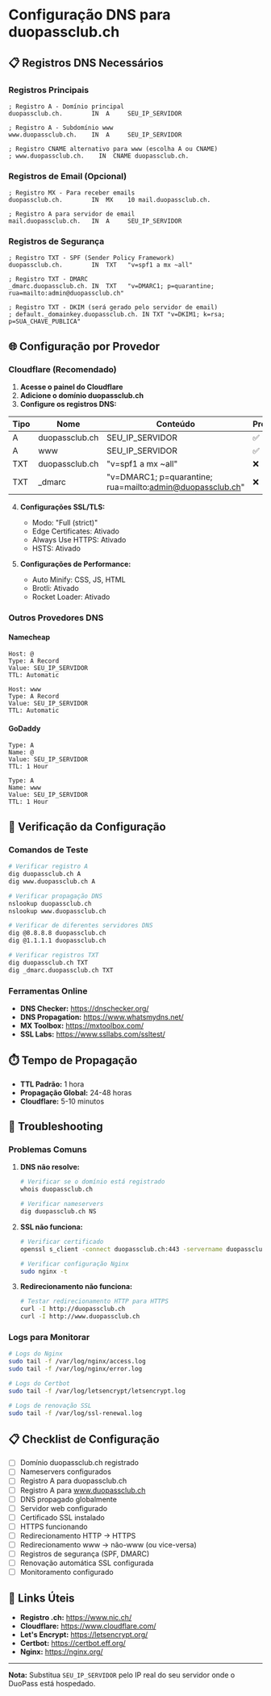 # Configuração DNS para duopassclub.ch

## 📋 Registros DNS Necessários

### Registros Principais

```dns
; Registro A - Domínio principal
duopassclub.ch.        IN  A     SEU_IP_SERVIDOR

; Registro A - Subdomínio www
www.duopassclub.ch.    IN  A     SEU_IP_SERVIDOR

; Registro CNAME alternativo para www (escolha A ou CNAME)
; www.duopassclub.ch.    IN  CNAME duopassclub.ch.
```

### Registros de Email (Opcional)

```dns
; Registro MX - Para receber emails
duopassclub.ch.        IN  MX    10 mail.duopassclub.ch.

; Registro A para servidor de email
mail.duopassclub.ch.   IN  A     SEU_IP_SERVIDOR
```

### Registros de Segurança

```dns
; Registro TXT - SPF (Sender Policy Framework)
duopassclub.ch.        IN  TXT   "v=spf1 a mx ~all"

; Registro TXT - DMARC
_dmarc.duopassclub.ch. IN  TXT   "v=DMARC1; p=quarantine; rua=mailto:admin@duopassclub.ch"

; Registro TXT - DKIM (será gerado pelo servidor de email)
; default._domainkey.duopassclub.ch. IN TXT "v=DKIM1; k=rsa; p=SUA_CHAVE_PUBLICA"
```

## 🌐 Configuração por Provedor

### Cloudflare (Recomendado)

1. **Acesse o painel do Cloudflare**
2. **Adicione o domínio duopassclub.ch**
3. **Configure os registros DNS:**

| Tipo | Nome | Conteúdo | Proxy |
|------|------|----------|-------|
| A | duopassclub.ch | SEU_IP_SERVIDOR | ✅ |
| A | www | SEU_IP_SERVIDOR | ✅ |
| TXT | duopassclub.ch | "v=spf1 a mx ~all" | ❌ |
| TXT | _dmarc | "v=DMARC1; p=quarantine; rua=mailto:admin@duopassclub.ch" | ❌ |

4. **Configurações SSL/TLS:**
   - Modo: "Full (strict)"
   - Edge Certificates: Ativado
   - Always Use HTTPS: Ativado
   - HSTS: Ativado

5. **Configurações de Performance:**
   - Auto Minify: CSS, JS, HTML
   - Brotli: Ativado
   - Rocket Loader: Ativado

### Outros Provedores DNS

#### Namecheap
```
Host: @
Type: A Record
Value: SEU_IP_SERVIDOR
TTL: Automatic

Host: www
Type: A Record
Value: SEU_IP_SERVIDOR
TTL: Automatic
```

#### GoDaddy
```
Type: A
Name: @
Value: SEU_IP_SERVIDOR
TTL: 1 Hour

Type: A
Name: www
Value: SEU_IP_SERVIDOR
TTL: 1 Hour
```

## 🔧 Verificação da Configuração

### Comandos de Teste

```bash
# Verificar registro A
dig duopassclub.ch A
dig www.duopassclub.ch A

# Verificar propagação DNS
nslookup duopassclub.ch
nslookup www.duopassclub.ch

# Verificar de diferentes servidores DNS
dig @8.8.8.8 duopassclub.ch
dig @1.1.1.1 duopassclub.ch

# Verificar registros TXT
dig duopassclub.ch TXT
dig _dmarc.duopassclub.ch TXT
```

### Ferramentas Online

- **DNS Checker:** https://dnschecker.org/
- **DNS Propagation:** https://www.whatsmydns.net/
- **MX Toolbox:** https://mxtoolbox.com/
- **SSL Labs:** https://www.ssllabs.com/ssltest/

## ⏱️ Tempo de Propagação

- **TTL Padrão:** 1 hora
- **Propagação Global:** 24-48 horas
- **Cloudflare:** 5-10 minutos

## 🚨 Troubleshooting

### Problemas Comuns

1. **DNS não resolve:**
   ```bash
   # Verificar se o domínio está registrado
   whois duopassclub.ch
   
   # Verificar nameservers
   dig duopassclub.ch NS
   ```

2. **SSL não funciona:**
   ```bash
   # Verificar certificado
   openssl s_client -connect duopassclub.ch:443 -servername duopassclub.ch
   
   # Verificar configuração Nginx
   sudo nginx -t
   ```

3. **Redirecionamento não funciona:**
   ```bash
   # Testar redirecionamento HTTP para HTTPS
   curl -I http://duopassclub.ch
   curl -I http://www.duopassclub.ch
   ```

### Logs para Monitorar

```bash
# Logs do Nginx
sudo tail -f /var/log/nginx/access.log
sudo tail -f /var/log/nginx/error.log

# Logs do Certbot
sudo tail -f /var/log/letsencrypt/letsencrypt.log

# Logs de renovação SSL
sudo tail -f /var/log/ssl-renewal.log
```

## 📋 Checklist de Configuração

- [ ] Domínio duopassclub.ch registrado
- [ ] Nameservers configurados
- [ ] Registro A para duopassclub.ch
- [ ] Registro A para www.duopassclub.ch
- [ ] DNS propagado globalmente
- [ ] Servidor web configurado
- [ ] Certificado SSL instalado
- [ ] HTTPS funcionando
- [ ] Redirecionamento HTTP → HTTPS
- [ ] Redirecionamento www → não-www (ou vice-versa)
- [ ] Registros de segurança (SPF, DMARC)
- [ ] Renovação automática SSL configurada
- [ ] Monitoramento configurado

## 🔗 Links Úteis

- **Registro .ch:** https://www.nic.ch/
- **Cloudflare:** https://www.cloudflare.com/
- **Let's Encrypt:** https://letsencrypt.org/
- **Certbot:** https://certbot.eff.org/
- **Nginx:** https://nginx.org/

---

**Nota:** Substitua `SEU_IP_SERVIDOR` pelo IP real do seu servidor onde o DuoPass está hospedado.